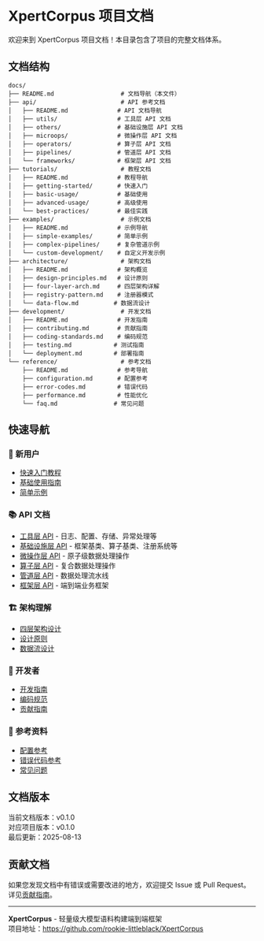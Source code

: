 # XpertCorpus 项目文档

欢迎来到 XpertCorpus 项目文档！本目录包含了项目的完整文档体系。

## 文档结构

```
docs/
├── README.md                   # 文档导航（本文件）
├── api/                        # API 参考文档
│   ├── README.md              # API 文档导航
│   ├── utils/                 # 工具层 API 文档
│   ├── others/                # 基础设施层 API 文档
│   ├── microops/              # 微操作层 API 文档
│   ├── operators/             # 算子层 API 文档
│   ├── pipelines/             # 管道层 API 文档
│   └── frameworks/            # 框架层 API 文档
├── tutorials/                  # 教程文档
│   ├── README.md              # 教程导航
│   ├── getting-started/       # 快速入门
│   ├── basic-usage/           # 基础使用
│   ├── advanced-usage/        # 高级使用
│   └── best-practices/        # 最佳实践
├── examples/                   # 示例文档
│   ├── README.md              # 示例导航
│   ├── simple-examples/       # 简单示例
│   ├── complex-pipelines/     # 复杂管道示例
│   └── custom-development/    # 自定义开发示例
├── architecture/               # 架构文档
│   ├── README.md              # 架构概览
│   ├── design-principles.md   # 设计原则
│   ├── four-layer-arch.md     # 四层架构详解
│   ├── registry-pattern.md    # 注册器模式
│   └── data-flow.md          # 数据流设计
├── development/                # 开发文档
│   ├── README.md              # 开发指南
│   ├── contributing.md        # 贡献指南
│   ├── coding-standards.md    # 编码规范
│   ├── testing.md            # 测试指南
│   └── deployment.md         # 部署指南
└── reference/                  # 参考文档
    ├── README.md              # 参考导航
    ├── configuration.md       # 配置参考
    ├── error-codes.md         # 错误代码
    ├── performance.md         # 性能优化
    └── faq.md                # 常见问题
```

## 快速导航

### 🚀 新用户
- [快速入门教程](tutorials/getting-started/README.md)
- [基础使用指南](tutorials/basic-usage/README.md)
- [简单示例](examples/simple-examples/README.md)

### 📚 API 文档
- [工具层 API](api/utils/README.md) - 日志、配置、存储、异常处理等
- [基础设施层 API](api/others/README.md) - 框架基类、算子基类、注册系统等
- [微操作层 API](api/microops/README.md) - 原子级数据处理操作
- [算子层 API](api/operators/README.md) - 复合数据处理操作
- [管道层 API](api/pipelines/README.md) - 数据处理流水线
- [框架层 API](api/frameworks/README.md) - 端到端业务框架

### 🏗️ 架构理解
- [四层架构设计](architecture/four-layer-arch.md)
- [设计原则](architecture/design-principles.md)
- [数据流设计](architecture/data-flow.md)

### 🔧 开发者
- [开发指南](development/README.md)
- [编码规范](development/coding-standards.md)
- [贡献指南](development/contributing.md)

### 📖 参考资料
- [配置参考](reference/configuration.md)
- [错误代码参考](reference/error-codes.md)
- [常见问题](reference/faq.md)

## 文档版本

当前文档版本：v0.1.0  
对应项目版本：v0.1.0  
最后更新：2025-08-13

## 贡献文档

如果您发现文档中有错误或需要改进的地方，欢迎提交 Issue 或 Pull Request。详见[贡献指南](development/contributing.md)。

---

**XpertCorpus** - 轻量级大模型语料构建端到端框架  
项目地址：https://github.com/rookie-littleblack/XpertCorpus 